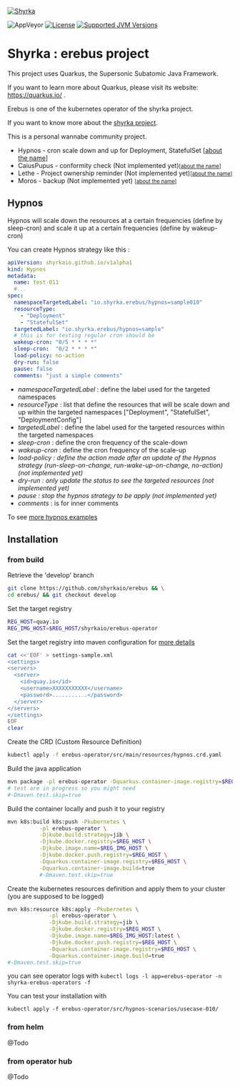 [![Shyrka](https://www.parisjug.org/xwiki/wiki/oldversion/download/Dark/Shryka/shyrka-64-erebus.svg)](https://quarkus.io/)

![AppVeyor](https://img.shields.io/appveyor/build/kanedafromparis/erebus?style=flat-square)
[![License](https://img.shields.io/github/license/quarkusio/quarkus?style=for-the-badge&logo=apache)](https://www.apache.org/licenses/LICENSE-2.0)
[![Supported JVM Versions](https://img.shields.io/badge/JVM-11-brightgreen.svg?style=for-the-badge&logo=Java)](https://github.com/quarkusio/quarkus/actions/runs/113853915/)


# Shyrka : erebus project

This project uses Quarkus, the Supersonic Subatomic Java Framework.

If you want to learn more about Quarkus, please visit its website: https://quarkus.io/ .

Erebus is one of the kubernetes operator of the shyrka project. 

If you want to know more about the [shyrka project](https://shyrka.io).

This is a personal wannabe community project.
- Hypnos - cron scale down and up for Deployment, StatefulSet [<a href="https://en.wikipedia.org/wiki/Hypnos">about the name</a>]</small>
- CaiusPupus - conformity check (Not implemented yet)<small>[<a href="https://en.wikipedia.org/wiki/Caius_Pupus">about the name</a>]</small>
- Lethe - Project ownership reminder (Not implemented yet)<small>[<a href="https://en.wikipedia.org/wiki/Lethe">about the name</a>]</small>
- Moros - backup (Not implemented yet) <small>[<a href="https://en.wikipedia.org/wiki/Moros">about the name</a>]</small>


## Hypnos

Hypnos will scale down the resources at a certain frequencies (define by sleep-cron) and scale it up at a certain frequencies (define by wakeup-cron)
  
  You can create Hypnos strategy like this :
  
```yaml
apiVersion: shyrkaio.github.io/v1alpha1
kind: Hypnos
metadata:
  name: test-011
  #...
spec:
  namespaceTargetedLabel: "io.shyrka.erebus/hypnos=sample010"
  resourceType:
    - "Deployment"
    - "StatefulSet"
  targetedLabel: "io.shyrka.erebus/hypnos=sample"
  # this is for testing regular cron should be
  wakeup-cron: "0/5 * * * *"
  sleep-cron:  "0/2 * * * *"
  load-policy: no-action 
  dry-run: false 
  pause: false 
  comments: "just a simple comments"
```

  - <i>namespaceTargetedLabel</i> : define the label used for the targeted namespaces 
  - <i>resourceType</i> : list that define the resources that will be scale down and up within the targeted namespaces ["Deployment", "StatefulSet", "DeploymentConfig"]
  - <i>targetedLabel</i> : define the label used for the targeted resources within the targeted namespaces
  - <i>sleep-cron</i> : define the cron frequency of the scale-down
  - <i>wakeup-cron</i> : define the cron frequency of the scale-up
  - _<i>load-policy</i> : define the action made after an update of the Hypnos strategy (run-sleep-on-change, run-wake-up-on-change, no-action) (not implemented yet)_
  - _<i>dry-run</i> : only update the status to see the targeted resources (not implemented yet)_
  - _<i>pause</i> : stop the hypnos strategy to be apply (not implemented yet)_
  - <i>comments</i> : is for inner comments

To see [more hypnos examples](erebus-operator/src/hypnos-scenarios/ReadMe.md)

## Installation

### from build

Retrieve the 'develop' branch 
```bash
git clone https://github.com/shyrkaio/erebus && \
cd erebus/ && git checkout develop
```

Set the target registry
```bash
REG_HOST=quay.io
REG_IMG_HOST=$REG_HOST/shyrkaio/erebus-operator
```

Set the target registry into maven configuration for [more details](http://maven.apache.org/settings.html#) 
```bash
cat <<'EOF' > settings-sample.xml
<settings>
<servers>
  <server>
    <id>quay.io</id>
    <username>XXXXXXXXXXX</username>
    <password>...........</password>
  </server>
</servers>
</settings>
EOF
clear
```

Create the CRD (Custom Resource Definition)

```bash
kubectl apply -f erebus-operator/src/main/resources/hypnos.crd.yaml
```

Build the java application

```bash
mvn package -pl erebus-operator -Dquarkus.container-image.registry=$REG_HOST 
# test are in progress so you might need
#-Dmaven.test.skip=true
```

Build the container locally and push it to your registry
```bash
mvn k8s:build k8s:push -Pkubernetes \
          -pl erebus-operator \
          -Djkube.build.strategy=jib \
          -Djkube.docker.registry=$REG_HOST \
          -Djkube.image.name=$REG_IMG_HOST \
          -Djkube.docker.push.registry=$REG_HOST \
          -Dquarkus.container-image.registry=$REG_HOST \
          -Dquarkus.container-image.build=true  
          #-Dmaven.test.skip=true
```

Create the kubernetes resources definition and apply them to your cluster (you are supposed to be logged)

```bash
mvn k8s:resource k8s:apply -Pkubernetes \
             -pl erebus-operator \
             -Djkube.build.strategy=jib \
             -Djkube.docker.registry=$REG_HOST \
             -Djkube.image.name=$REG_IMG_HOST:latest \
             -Djkube.docker.push.registry=$REG_HOST \
             -Dquarkus.container-image.registry=$REG_HOST \
             -Dquarkus.container-image.build=true 
#-Dmaven.test.skip=true
```

you can see operator logs with `kubectl logs -l app=erebus-operator -n shyrka-erebus-operators -f`

You can test your installation with 
```
kubectl apply -f erebus-operator/src/hypnos-scenarios/usecase-010/
```

### from helm 
@Todo

### from operator hub
@Todo